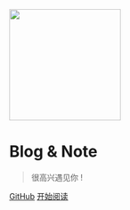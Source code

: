 <link rel="stylesheet" href="//cdn.bootcss.com/font-awesome/4.3.0/css/font-awesome.min.css">
<img src="https://img.alicdn.com/tfs/TB1kCs_er_I8KJjy1XaXXbsxpXa-419-495.png" width="200px">

# Blog & Note

> 很高兴遇见你 !

[GitHub](https://github.com/freshchen/fresh-notes/)
[开始阅读](#目录)

